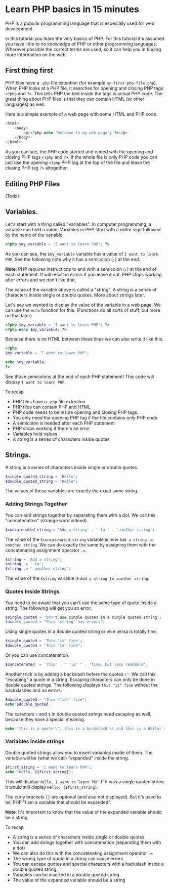 # Learn PHP basics in 15 minutes

PHP is a popular programming language that is especially used for web development.

In this tutorial you learn the very basics of PHP. For this tutorial it's assumed you have little to no knowledge of PHP or other programming languages. Wherever possible the correct terms are used, so it can help you in finding more information on the web.

## First thing first

PHP files have a `.php` file extention (for example `my-first-php-file.php`). When PHP looks at a PHP file, it searches for opening and closing PHP tags `<?php` and `?>`. This tells PHP the text inside the tags is actual PHP code. The great thing about PHP files is that they can contain HTML (or other languages) as well. 

Here is a simple example of a web page with some HTML and PHP code.

```php
<html>
	<body>
		<p><?php echo 'Welcome to my web page'; ?></p>
	</body>
</html>
```

As you can see, the PHP code started and ended with the opening and closing PHP tags `<?php` and `?>`. If the whole file is only PHP code you can just use the opening `<?php` PHP tag at the top of the file and leave the closing PHP tag `?>` altogether.

## Editing PHP Files
(Todo)

## Variables.

Let's start with a thing called "variables". In computer programming, a variable can hold a value. Variables in PHP start with a dollar sign followed by the name of the variable. 

```php
<?php $my_variable = 'I want to learn PHP'; ?>
```

As you can see, the `$my_variable` variable has a value of `I want to learn PHP`. See the following note why it has a semicolon (`;`) at the end.

**Note**: PHP requires instructions to end with a semicolon (`;`) at the end of each statement. It will result in errors if you leave it out. PHP stops working after errors and we don't like that.

The value of the variable above is called a "string". A string is a series of characters inside single or double quotes. More about strings later.

Let's say we wanted to display the value of the variable in a web page. We can use the `echo` function for this. (Functions do all sorts of stuff, but more on that later)

```php
<?php $my_variable = 'I want to learn PHP'; ?>
<?php echo $my_variable; ?>
```
Because there is no HTML between these lines we can also write it like this.

```php
<?php
$my_variable = 'I want to learn PHP';

echo $my_variable;
?>
```

See those semicolons at the end of each PHP statement! This code will display `I want to learn PHP`.

To recap

* PHP files have a `.php` file extention
* PHP files can contain PHP and HTML
* PHP code needs to be inside opening and closing PHP tags.
* You only need the opening PHP tag if the file contains only PHP code
* A semicolon is needed after each PHP statement
* PHP stops working if there's an error
* Variables hold values
* A string is a series of characters inside quotes

## Strings.
A string is a series of characters inside single or double quotes.

```php
$single_quoted_string = 'Hello';
$double_quoted_string = "Hello";
```

The values of these variables are exactly the exact same string.

### Adding Strings Together
You can add strings together by separating them with a dot. We call this "concatenation" (strange word indeed).

```php
$concatenated_string = 'Add a string' . ' to ' . 'another string';
```

The value of the `$concatenated_string` variable is now `Add a string to another string`. We can do exactly the same by assigning them with the concatenating assignment operator `.=`.

```php
$string = 'Add a string';
$string .= ' to';
$string .= ' another string';
```
The value of the `$string` variable is `Add a string to another string`.

### Quotes Inside Strings
You need to be aware that you can't use the same type of quote inside a string. The following will get you an error.

```php
$single_quoted = 'Don't use single quotes in a single quoted string';
$double_quoted = "This "string" has errors";
```

Using single quotes in a double quoted string or vice versa is totally fine.

```php
$single_quoted = 'This "is" fine';
$double_quoted = "This 'is' fine";
```

Or you can use concatenation.

```php
$concatenated  = 'This' . " 'is' " . 'fine, but less readable';
```

Another trick is by adding a backslash before the quotes `\"`. We call this "escaping" a quote in a string. Escaping characters can only be done in double quoted strings. The following displays `This "is" fine` without the backslashes and no errors.

```php
$double_quoted = "This \"is\" fine";
echo $double_quoted.
```

The caracters `\` and `$` in double quoted strings need escaping as well, because they have a special meaning.

```php
echo "this is a quote \", this is a backslash \\ and this is a dollar sign \$"
```
### Variables inside strings
Double quoted strings allow you to insert variables inside of them. The variable will be (what we call) "expanded" inside the string.

```php
$first_string = 'I want to learn PHP';
echo "Hello, {$first_string}";
```

This will display `Hello, I want to learn PHP`.
If it was a single quoted string it would still display `Hello, {$first_string}`.

The curly brackets `{}` are optional (and also not displayed). But it's used to tell PHP "I am a variable that should be expanded".

**Note**: It's important to know that the value of the expanded variable should be a string.

To recap

* A string is a series of characters inside single or double quotes
* You can add strings together with concatenation (separating them with a dot)
* We can also do this with the concatenating assignment operator `.=`
* The wrong type of quote in a string can cause errors
* You can escape quotes and special characters with a backslash inside a double quoted string.
* Variables can be inserted in a double quoted string
* The value of the expanded variable should be a string

